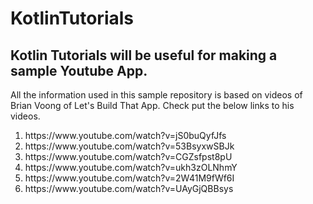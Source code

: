 # KotlinTutorials

## Kotlin Tutorials will be useful for making a sample Youtube App.
All the information used in this sample repository is based on videos of Brian Voong of Let's Build That App. Check put the below links to his videos.
  <ol>
  <li>https://www.youtube.com/watch?v=jS0buQyfJfs</li>
  <li>https://www.youtube.com/watch?v=53BsyxwSBJk</li>
  <li>https://www.youtube.com/watch?v=CGZsfpst8pU</li>
  <li>https://www.youtube.com/watch?v=ukh3zOLNhmY</li>
  <li>https://www.youtube.com/watch?v=2W41M9fWf6I</li>
  <li>https://www.youtube.com/watch?v=UAyGjQBBsys</li>
  </ol>
  
